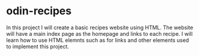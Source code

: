 # odin-recipes
In this project I will create a basic recipes website using HTML.
The website will have a main index page as the homepage and links to each recipe.
I will learn how to use HTML elemnts such as <a> for links and other elements used to implement this project.
